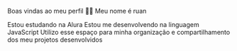 Boas vindas ao meu perfil 💙💙
Meu nome é ruan

Estou estudando na Alura
Estou me desenvolvendo na linguagem JavaScript
Utilizo esse espaço para minha organização e compartilhamento dos meu projetos desenvolvidos

